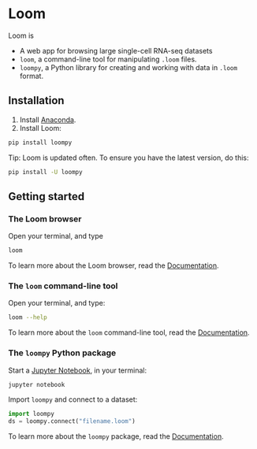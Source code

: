 # Loom

Loom is 

* A web app for browsing large single-cell RNA-seq datasets
* `loom`, a command-line tool for manipulating `.loom` files. 
* `loompy`, a Python library for creating and working with data in `.loom` format.


## Installation

1. Install [Anaconda](https://www.continuum.io/downloads).
2. Install Loom:

```bash
pip install loompy
```

Tip: Loom is updated often. To ensure you have the latest version, do this:

```bash
pip install -U loompy
```

## Getting started

### The Loom browser

Open your terminal, and type

```bash
loom
```

To learn more about the Loom browser, read the [Documentation](docs/loom_browser.md).

### The `loom` command-line tool

Open your terminal, and type:

```bash
loom --help
```

To learn more about the `loom` command-line tool, read the [Documentation](docs/loom_cmd.md).

### The `loompy` Python package

Start a [Jupyter Notebook](http://jupyter.readthedocs.io/en/latest/index.html), in your terminal:

```python
jupyter notebook
```

Import `loompy` and connect to a dataset:

```python
import loompy
ds = loompy.connect("filename.loom")
```

To learn more about the `loompy` package, read the [Documentation](docs/loompy.md).

